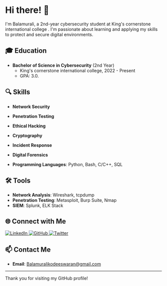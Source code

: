 # Hi there! 👋

I'm Balamurali, a 2nd-year cybersecurity student at King's cornerstone international college . I'm passionate about learning and applying my skills to protect and secure digital environments.

## 🎓 Education

- **Bachelor of Science in Cybersecurity** (2nd Year)
  - King's cornerstone international college, 2022 - Present
  - GPA: 3.0.

## 🔍 Skills

- **Network Security**
- **Penetration Testing**
- **Ethical Hacking**
- **Cryptography**
- **Incident Response**
- **Digital Forensics**

- **Programming Languages**: Python, Bash, C/C++, SQL

## 🛠 Tools

- **Network Analysis**: Wireshark, tcpdump
- **Penetration Testing**: Metasploit, Burp Suite, Nmap
- **SIEM**: Splunk, ELK Stack

## 🌐 Connect with Me

<p align="left">
  <a href="https://www.linkedin.com/in/bala-murali-kodeeswaran/" target="_blank">
    <img src="https://img.shields.io/badge/LinkedIn-0077B5?style=for-the-badge&logo=linkedin&logoColor=white" alt="LinkedIn">
  </a>
  <a href="https://github.com/BalaMuralikodeeswaran" target="_blank">
    <img src="https://img.shields.io/badge/GitHub-181717?style=for-the-badge&logo=github&logoColor=white" alt="GitHub">
  </a>
  <a href="https://x.com/BalaMurali88247" target="_blank">
    <img src="https://img.shields.io/badge/Twitter-1DA1F2?style=for-the-badge&logo=twitter&logoColor=white" alt="Twitter">
  </a>
</p>

## 📫 Contact Me

- **Email**: Balamuralikodeeswaran@gmail.com

---

Thank you for visiting my GitHub profile!

